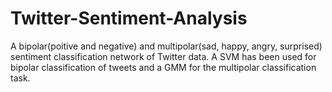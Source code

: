 # Twitter-Sentiment-Analysis

A bipolar(poitive and negative) and multipolar(sad, happy, angry, surprised) sentiment classification network of Twitter data. A SVM has been used for bipolar classification of tweets and a GMM for the multipolar classification task.
